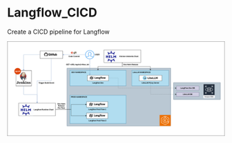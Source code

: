 # Langflow_CICD
Create a CICD pipeline for Langflow

![Langflow CICD Architecture](https://github.com/Harshneeraj/Langflow_CICD/blob/main/AI_Kitchen_Umbrella.drawio.png)
